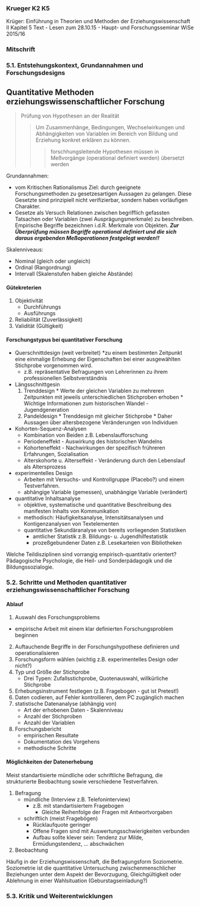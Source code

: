 ### Krueger K2 K5
Krüger: Einführung in Theorien und Methoden der Erziehungswissenschaft
II Kapitel 5 Text - Lesen zum 28.10.15 - Haupt- und Forschungsseminar WiSe 2015/16

### Mitschrift 

### 5.1. Entstehungskontext, Grundannahmen und Forschungsdesigns

## Quantitative Methoden erziehungswissenschaftlicher Forschung
> Prüfung von Hypothesen an der Realität
>> Um Zusammenhänge, Bedingungen, Wechselwirkungen und Abhängigkeiten von Variablen im Bereich von Bildung und Erziehung konkret erklären zu können.
>>> forschhungsleitende Hypothesen müssen in Meßvorgänge (operational definiert werden) übersetzt werden

Grundannahmen:
* vom Kritischen Rationalismus Ziel: durch geeignete Forschungsmethoden zu gesetzesartigen Aussagen zu gelangen.
Diese Gesetzte sind prinzipiell nicht verifizierbar, sondern haben vorläufigen Charakter.
* Gesetze als Versuch Relationen zwischen begrifflich gefassten Tatsachen oder Variablen (zwei Ausprägungsmerkmale) zu beschreiben.
Empirische Begriffe bezeichnen i.d.R. Merkmale von Objekten.
***Zur Überprüfung müssen Begriffe operational definiert und die sich daraus ergebenden Meßoperationen festgelegt werden!!***

Skalenniveaus:
* Nominal (gleich oder ungleich)
* Ordinal (Rangordnung)
* Intervall (Skalenstufen haben gleiche Abstände)

#### Gütekreterien
1. Objektivität 
    * Durchführungs
    * Ausführungs
2. Reliabilität (Zuverlässigkeit)
3. Validität (Gültigkeit)

#### Forschungstypus bei quantitativer Forschung
* Querschnittdesign (weit verbreitet)
    *zu einem bestimmten Zeitpunkt eine einmalige Erhebung der Eigenschaften bei einer ausgewählten Stichprobe vorgenommen wird.
    * z.B. repräsentative Befragungen von Lehrerinnen zu ihrem professionellen Selbstverständnis
* Längsschnittgesin
    1. Trenddesign
      * Werte der gleichen Variablen zu mehreren Zeitpunkten mit jeweils unterschiedlichen Stichproben erhoben
      * Wichtige Informationen zum historischen Wandel - Jugendgeneration
     2. Pandeldesign
      * Trenddesign mit gleicher Stichprobe
      * Daher Aussagen über altersbezogene Veränderungen von Individuen
* Kohorten-Sequenz-Analysen
    * Kombination von Beiden z.B. Lebenslaufforschung
    * Periodeneffekt - Auswirkung des historischen Wandelns
    * Kohorteneffekt - Nachwirkungen der spezifisch frühreren Erfahrungen, Sozialisation
    * Alterskohorte u. Alterseffekt - Veränderung durch den Lebenslauf als Altersprozess
* experimentelles Design
    * Arbeiten mit Versuchs- und Kontrollgruppe (Placebo?) und einem Testverfahren.
    * abhängige Variable (gemessen), unabhängige Variable (verändert)
* quantitative Inhaltsanalyse
    * objektive, systematische und quantitative Beschreibung des manifesten Inhalts von Kommunikation
    * methodisch: Häufigkeitsanalyse, Intensitätsanalysen und Kontigenzanalysen von Textelementen
    * quantitative Sekundäranalyse von bereits vorliegenden Statistiken
        * amtlicher Statistik z.B.  Bildungs- u. Jugendhilfestatistik
        * prozeßgebundener Daten z.B. Lesekarteien von Bibliotheken
  
Welche Teildisziplinen sind vorrangig empirisch-quantitativ orientert?
Pädagogische Psychologie, die Heil- und Sonderpädagogik und die Bildungssozialogie.



### 5.2. Schritte und Methoden quantitativer erziehungswissenschaftlicher Forschung
#### Ablauf
1. Auswahl des Forschungsproblems 
  * empirische Arbeit mit einem klar definierten Forschungsproblem beginnen
2. Auftauchende Begriffe in der Forschungshypothese definieren und operationalisieren
3. Forschungsform wählen (wichtig z.B. experimentelles Design oder nicht?)
4. Typ und Größe der Stichprobe 
    * Drei Typen: Zufallsstichprobe, Quotenauswahl, willkürliche Stichprobe
5. Erhebungsinstrument festlegen (z.B. Fragebogen - gut ist Pretest!)
6. Daten codieren, auf Fehler kontrollieren, dem PC zugänglich machen
7. statistische Datenanalyse (abhängig von)
    * Art der erhobenen Daten - Skalenniveau
    * Anzahl der Stichproben
    * Anzahl der Variablen
8. Forschungsbericht
    * empirischen Resultate
    * Dokumentation des Vorgehens
    * methodische Schritte

#### Möglichkeiten der Datenerhebung
Meist standartisierte mündliche oder schriftliche Befragung,
die strukturierte Beobachtung sowie verschiedene Testverfahren.

1. Befragung
    * mündliche (Interview z.B. Telefoninterview)
      * z.B. mit standartisiertem Fragebogen
        * Gleiche Reihenfolge der Fragen mit Antwortvorgaben
    * schriftlich (meist Fragebögen)
      * Rücklaufquote geringer
      * Offene Fragen sind mit Auswertungsschwierigkeiten verbunden
      * Aufbau sollte klever sein: Tendenz zur Milde, Ermüdungstendenz, ... abschwächen
2. Beobachtung

Häufig in der Erziehungswissenschaft, die Befragungsform Soziometrie.
Soziometrie ist die quantitative Untersuchung zwischenmenschlicher Beziehungen unter dem Aspekt der Bevorzugung,
Gleichgültigkeit oder Ablehnung in einer Wahlsituation (Geburstagseinladung?)


### 5.3. Kritik und Weiterentwicklungen
